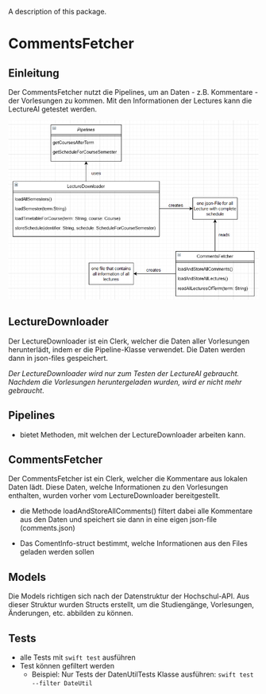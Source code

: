 A description of this package.


# CommentsFetcher

## Einleitung

Der CommentsFetcher nutzt die Pipelines, um an Daten - z.B. Kommentare - der Vorlesungen zu kommen. Mit den Informationen der Lectures kann die LectureAI getestet werden.

![CommentsFetcher UML](Resources/CommentsFetcher.png)

## LectureDownloader

Der LectureDownloader ist ein Clerk, welcher die Daten aller Vorlesungen herunterlädt, indem er die Pipeline-Klasse verwendet. Die Daten werden dann in json-files gespeichert. 

*Der LectureDownloader wird nur zum Testen der LectureAI gebraucht. Nachdem die Vorlesungen heruntergeladen wurden, wird er nicht mehr gebraucht*.

## Pipelines

* bietet Methoden, mit welchen der LectureDownloader arbeiten kann.

## CommentsFetcher

Der CommentsFetcher ist ein Clerk, welcher die Kommentare aus lokalen Daten lädt. Diese Daten, welche Informationen zu den Vorlesungen enthalten, wurden vorher vom LectureDownloader bereitgestellt.

* die Methode loadAndStoreAllComments() filtert dabei alle Kommentare aus den Daten und speichert sie dann in eine eigen json-file (comments.json)

* Das ComentInfo-struct bestimmt, welche Informationen aus den Files geladen werden sollen 

## Models

Die Models richtigen sich nach der Datenstruktur der Hochschul-API. Aus dieser Struktur wurden Structs erstellt, um die Studiengänge, Vorlesungen, Änderungen, etc. abbilden zu können.

## Tests 

* alle Tests mit `swift test` ausführen
* Test können gefiltert werden
    * Beispiel: Nur Tests der DatenUtilTests Klasse ausführen: `swift test --filter DateUtil`


